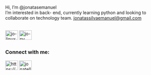  Hi, I’m @jonatasemanuel<br>
 I’m interested in back- end, 
 currently learning python and 
 looking to collaborate on technology team.
 jonatassilvaemanuel@gmail.com

<div style="display: inline_block"><br>
 <img align="center" alt="jo-linux" height="30" width="40" src="https://cdn.jsdelivr.net/gh/devicons/devicon/icons/linux/linux-original.svg" />
 <img align="center" alt="jo-py" height="30" width="40" src="https://cdn.jsdelivr.net/gh/devicons/devicon/icons/python/python-original.svg" />
          
          
          
          
 
</div>

##
<h3 align="left">Connect with me:</h3>
<p align="left">
<a href="https://linkedin.com/in/https://www.linkedin.com/in/jonatasemanuell/" target="blank"><img align="center" src="https://raw.githubusercontent.com/rahuldkjain/github-profile-readme-generator/master/src/images/icons/Social/linked-in-alt.svg" alt="https://www.linkedin.com/in/jonatasemanuell/" height="30" width="40" /></a>
<a href="https://www.hackerrank.com/jonatello" target="blank"><img align="center" src="https://raw.githubusercontent.com/rahuldkjain/github-profile-readme-generator/master/src/images/icons/Social/hackerrank.svg" alt="jonatello" height="30" width="40" /></a>
</p>


